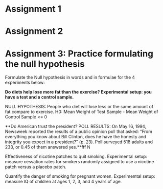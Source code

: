 # Assignment 1
# Assignment 2
# Assignment 3: Practice formulating the null hypothesis

Formulate the Null hypothesis in words and in formulae for the 4 experiments below:

**Do diets help lose more fat than the exercise?
Experimental setup: you have a test and a control sample.**

NULL HYPOTHESIS: People who diet will lose less or the same amount of fat compare to exercise.
H0: Mean Weight of Test Sample - Mean Weight of Control Sample <= 0

**Do American trust the president?
POLL RESULTS: On May 16, 1994, Newsweek reported the results of a public opinion poll that asked: “From everything you know about Bill Clinton, does he have the honesty and integrity you expect in a president?” (p. 23). Poll surveyed 518 adults and 233, or 0.45 of them answered yes.**fff
N

Effectiveness of nicotine patches to quit smoking.
Experimental setup: measure cessation rates for smokers randomly assigned to use a nicotine patch versus a placebo patch.

Quantify the danger of smoking for pregnant women.
Experimemtal setup: measure IQ of children at ages 1, 2, 3, and 4 years of age.
